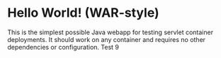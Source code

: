 Hello World! (WAR-style)
===============

This is the simplest possible Java webapp for testing servlet container deployments.  It should work on any container and requires no other dependencies or configuration.
Test 9
